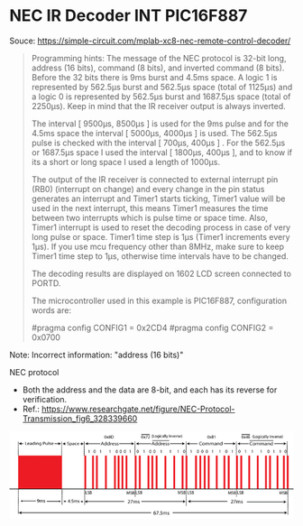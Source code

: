 # NEC IR Decoder INT PIC16F887

Souce: https://simple-circuit.com/mplab-xc8-nec-remote-control-decoder/

> Programming hints:
> The message of the NEC protocol is 32-bit long, address (16 bits), command (8 bits), and inverted command (8 bits). Before the 32 bits there is 9ms burst and 4.5ms space.
> A logic 1 is represented by 562.5µs burst and 562.5µs space (total of 1125µs) and a logic 0 is represented by 562.5µs burst and 1687.5µs space (total of 2250µs).
> Keep in mind that the IR receiver output is always inverted.
> 
> The interval [ 9500µs, 8500µs ] is used for the 9ms pulse and for the 4.5ms space the interval [ 5000µs, 4000µs ] is used.
> The 562.5µs pulse is checked with the interval [ 700µs, 400µs ] .
> For the 562.5µs or 1687.5µs space I used the interval [ 1800µs, 400µs ], and to know if its a short or long space I used a length of 1000µs.
> 
> The output of the IR receiver is connected to external interrupt pin (RB0) (interrupt on change) and every change in the pin status generates an interrupt and Timer1 starts ticking, Timer1 value will be used in the next interrupt, this means Timer1 measures the time between two interrupts which is pulse time or space time. Also, Timer1 interrupt is used to reset the decoding process in case of very long pulse or space.
> Timer1 time step is 1µs (Timer1 increments every 1µs). If you use mcu frequency other than 8MHz, make sure to keep Timer1 time step to 1µs, otherwise time intervals have to be changed.
> 
> The decoding results are displayed on 1602 LCD screen connected to PORTD.
> 
> The microcontroller used in this example is PIC16F887, configuration words are:
> 
> #pragma config CONFIG1 = 0x2CD4
> #pragma config CONFIG2 = 0x0700

Note: Incorrect information: "address (16 bits)"

NEC protocol
- Both the address and the data are 8-bit, and each has its reverse for verification.
- Ref.: https://www.researchgate.net/figure/NEC-Protocol-Transmission_fig6_328339660

![img](https://raw.githubusercontent.com/rtek1000/NEC_IR_Decoder_INT_PIC/main/NEC-Protocol-Transmission.png)
